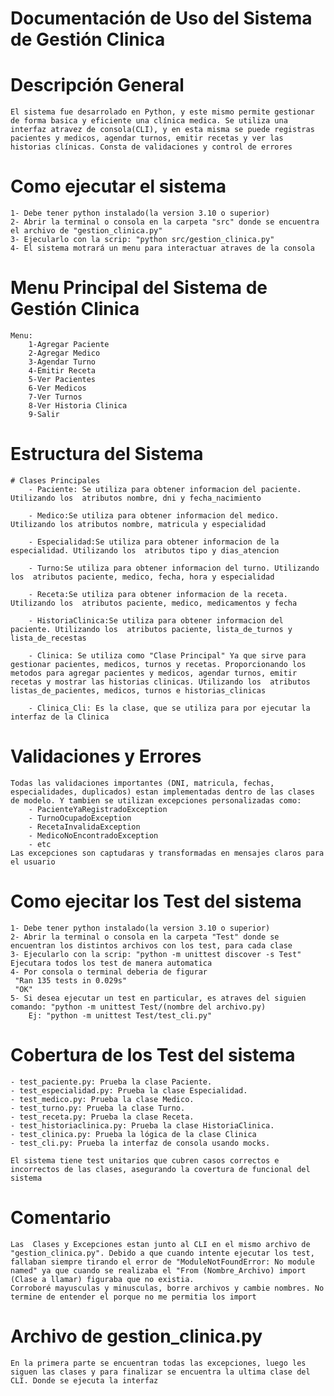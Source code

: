 # Documentación de Uso del Sistema de Gestión Clinica
# Descripción General
    El sistema fue desarrolado en Python, y este mismo permite gestionar de forma basica y eficiente una clínica medica. Se utiliza una interfaz atravez de consola(CLI), y en esta misma se puede registras pacientes y medicos, agendar turnos, emitir recetas y ver las historias clínicas. Consta de validaciones y control de errores
# Como ejecutar el sistema
    1- Debe tener python instalado(la version 3.10 o superior)
    2- Abrir la terminal o consola en la carpeta "src" donde se encuentra el archivo de "gestion_clinica.py"
    3- Ejecularlo con la scrip: "python src/gestion_clinica.py"
    4- El sistema motrará un menu para interactuar atraves de la consola
# Menu Principal del Sistema de Gestión Clinica
    Menu:
        1-Agregar Paciente
        2-Agregar Medico
        3-Agendar Turno
        4-Emitir Receta
        5-Ver Pacientes
        6-Ver Medicos
        7-Ver Turnos
        8-Ver Historia Clinica
        9-Salir
# Estructura del Sistema
    # Clases Principales
        - Paciente: Se utiliza para obtener informacion del paciente. Utilizando los  atributos nombre, dni y fecha_nacimiento

        - Medico:Se utiliza para obtener informacion del medico. Utilizando los atributos nombre, matricula y especialidad 

        - Especialidad:Se utiliza para obtener informacion de la especialidad. Utilizando los  atributos tipo y dias_atencion

        - Turno:Se utiliza para obtener informacion del turno. Utilizando los  atributos paciente, medico, fecha, hora y especialidad

        - Receta:Se utiliza para obtener informacion de la receta. Utilizando los  atributos paciente, medico, medicamentos y fecha

        - HistoriaClinica:Se utiliza para obtener informacion del paciente. Utilizando los  atributos paciente, lista_de_turnos y lista_de_recestas

        - Clinica: Se utiliza como "Clase Principal" Ya que sirve para gestionar pacientes, medicos, turnos y recetas. Proporcionando los metodos para agregar pacientes y medicos, agendar turnos, emitir recetas y mostrar las historias clinicas. Utilizando los  atributos listas_de_pacientes, medicos, turnos e historias_clinicas

        - Clinica_Cli: Es la clase, que se utiliza para por ejecutar la interfaz de la Clinica
# Validaciones y Errores
    Todas las validaciones importantes (DNI, matricula, fechas, especialidades, duplicados) estan implementadas dentro de las clases de modelo. Y tambien se utilizan excepciones personalizadas como:
        - PacienteYaRegistradoException
        - TurnoOcupadoException
        - RecetaInvalidaException
        - MedicoNoEncontradoException
        - etc
    Las excepciones son captudaras y transformadas en mensajes claros para el usuario
# Como ejecitar los Test del sistema
    1- Debe tener python instalado(la version 3.10 o superior)
    2- Abrir la terminal o consola en la carpeta "Test" donde se encuentran los distintos archivos con los test, para cada clase
    3- Ejecularlo con la scrip: "python -m unittest discover -s Test" Ejecutara todos los test de manera automatica
    4- Por consola o terminal deberia de figurar
     "Ran 135 tests in 0.029s"
     "OK"
    5- Si desea ejecutar un test en particular, es atraves del siguien comando: "python -m unittest Test/(nombre del archivo.py)
        Ej: "python -m unittest Test/test_cli.py"  
# Cobertura de los Test del sistema
    - test_paciente.py: Prueba la clase Paciente.
    - test_especialidad.py: Prueba la clase Especialidad.
    - test_medico.py: Prueba la clase Medico.
    - test_turno.py: Prueba la clase Turno.
    - test_receta.py: Prueba la clase Receta.
    - test_historiaclinica.py: Prueba la clase HistoriaClinica.
    - test_clinica.py: Prueba la lógica de la clase Clinica
    - test_cli.py: Prueba la interfaz de consola usando mocks.

    El sistema tiene test unitarios que cubren casos correctos e incorrectos de las clases, asegurando la covertura de funcional del sistema 

# Comentario
    Las  Clases y Excepciones estan junto al CLI en el mismo archivo de "gestion_clinica.py". Debido a que cuando intente ejecutar los test, fallaban siempre tirando el error de "ModuleNotFoundError: No module named" ya que cuando se realizaba el "From (Nombre_Archivo) import (Clase a llamar) figuraba que no existia.
    Corroboré mayusculas y minusculas, borre archivos y cambie nombres. No termine de entender el porque no me permitia los import 
# Archivo de gestion_clinica.py
    En la primera parte se encuentran todas las excepciones, luego les siguen las clases y para finalizar se encuentra la ultima clase del CLI. Donde se ejecuta la interfaz